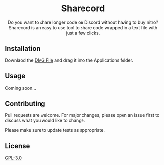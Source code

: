 <div align="center">
  
  # Sharecord
  
  Do you want to share longer code on Discord without having to buy nitro?
  Sharecord is an easy to use tool to share code wrapped in a text file with just a few clicks.
  
</div>

## Installation

Downlaod the [DMG File]() and drag it into the Applications folder.

## Usage

Coming soon...

## Contributing

Pull requests are welcome. For major changes, please open an issue first
to discuss what you would like to change.

Please make sure to update tests as appropriate.

## License

[GPL-3.0](https://www.gnu.org/licenses/gpl-3.0.html)
